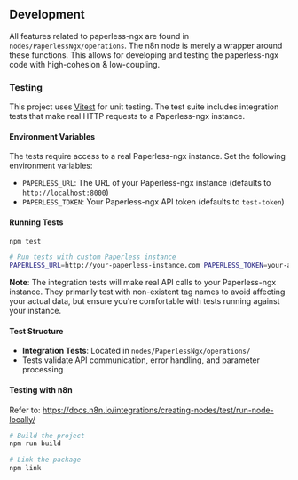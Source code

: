 ## Development

All features related to paperless-ngx are found in `nodes/PaperlessNgx/operations`. The n8n node is merely a wrapper around these functions. This allows for developing and testing the paperless-ngx code with high-cohesion & low-coupling.

### Testing

This project uses [Vitest](https://vitest.dev/) for unit testing. The test suite includes integration tests that make real HTTP requests to a Paperless-ngx instance.

#### Environment Variables

The tests require access to a real Paperless-ngx instance. Set the following environment variables:

*   `PAPERLESS_URL`: The URL of your Paperless-ngx instance (defaults to `http://localhost:8000`)
*   `PAPERLESS_TOKEN`: Your Paperless-ngx API token (defaults to `test-token`)

#### Running Tests

```bash
npm test

# Run tests with custom Paperless instance
PAPERLESS_URL=http://your-paperless-instance.com PAPERLESS_TOKEN=your-api-token npm run test:run
```

**Note**: The integration tests will make real API calls to your Paperless-ngx instance. They primarily test with non-existent tag names to avoid affecting your actual data, but ensure you're comfortable with tests running against your instance.

#### Test Structure

*   **Integration Tests**: Located in `nodes/PaperlessNgx/operations/`
*   Tests validate API communication, error handling, and parameter processing

#### Testing with n8n

Refer to: https://docs.n8n.io/integrations/creating-nodes/test/run-node-locally/

```bash
# Build the project
npm run build

# Link the package
npm link
```